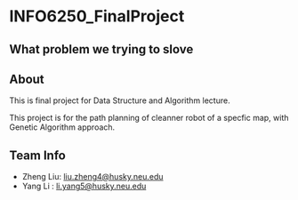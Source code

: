 # INFO6250_FinalProject

## What problem we trying to slove

## About
This is final project for Data Structure and Algorithm lecture. 

This project is for the path planning of cleanner robot of a specfic map, with Genetic Algorithm approach.

## Team Info
* Zheng Liu: [liu.zheng4@husky.neu.edu](liu.zheng4@husky.neu.edu)
* Yang Li : [li.yang5@husky.neu.edu](li.yang5@husky.neu.edu)
